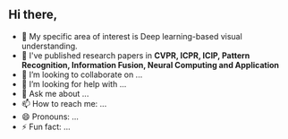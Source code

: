 ## Hi there,

- 📍 My specific area of interest is Deep learning-based visual understanding. 
- 🌱 I've published research papers in **CVPR, ICPR, ICIP, Pattern Recognition, Information Fusion, Neural Computing and Application**
- 👯 I’m looking to collaborate on ...
- 🤔 I’m looking for help with ...
- 💬 Ask me about ...
- 📫 How to reach me: ...
- 😄 Pronouns: ...
- ⚡ Fun fact: ...
